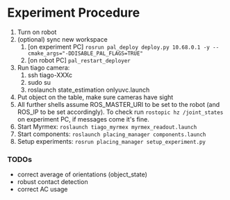 # Experiment Procedure
1. Turn on robot
2. (optional) sync new workspace
   1. [on experiment PC] `rosrun pal_deploy deploy.py 10.68.0.1 -y --cmake_args="-DDISABLE_PAL_FLAGS=TRUE"`
   2. [on robot PC] `pal_restart_deployer`
3. Run tiago camera: 
   1. ssh tiago-XXXc
   2. sudo su
   3. roslaunch state_estimation onlyuvc.launch
4. Put object on the table, make sure cameras have sight
5. All further shells assume ROS_MASTER_URI to be set to the robot (and ROS_IP to be set accordingly). To check run `rostopic hz /joint_states` on experiment PC, if messages come it's fine.
6. Start Myrmex: `roslaunch tiago_myrmex myrmex_readout.launch`
7. Start components: `roslaunch placing_manager components.launch`
8. Setup experiments: `rosrun placing_manager setup_experiment.py`


### TODOs

* correct average of orientations (object_state)
* robust contact detection 
* correct AC usage